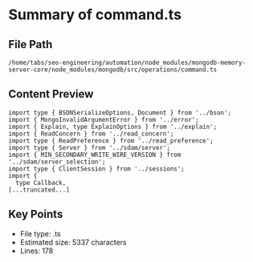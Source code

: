 # Summary of command.ts
  
## File Path
`/home/tabs/seo-engineering/automation/node_modules/mongodb-memory-server-core/node_modules/mongodb/src/operations/command.ts`

## Content Preview
```
import type { BSONSerializeOptions, Document } from '../bson';
import { MongoInvalidArgumentError } from '../error';
import { Explain, type ExplainOptions } from '../explain';
import { ReadConcern } from '../read_concern';
import type { ReadPreference } from '../read_preference';
import type { Server } from '../sdam/server';
import { MIN_SECONDARY_WRITE_WIRE_VERSION } from '../sdam/server_selection';
import type { ClientSession } from '../sessions';
import {
  type Callback,
[...truncated...]
```

## Key Points
- File type: .ts
- Estimated size: 5337 characters
- Lines: 178
